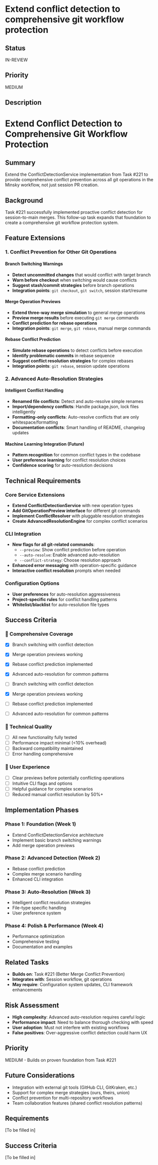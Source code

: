 # Extend conflict detection to comprehensive git workflow protection

## Status

IN-REVIEW

## Priority

MEDIUM

## Description

# Extend Conflict Detection to Comprehensive Git Workflow Protection

## Summary

Extend the ConflictDetectionService implementation from Task #221 to provide comprehensive conflict prevention across all git operations in the Minsky workflow, not just session PR creation.

## Background

Task #221 successfully implemented proactive conflict detection for session-to-main merges. This follow-up task expands that foundation to create a comprehensive git workflow protection system.

## Feature Extensions

### 1. Conflict Prevention for Other Git Operations

#### Branch Switching Warnings

- **Detect uncommitted changes** that would conflict with target branch
- **Warn before checkout** when switching would cause conflicts
- **Suggest stash/commit strategies** before branch operations
- **Integration points**: `git checkout`, `git switch`, session start/resume

#### Merge Operation Previews

- **Extend three-way merge simulation** to general merge operations
- **Preview merge results** before executing `git merge` commands
- **Conflict prediction for rebase operations**
- **Integration points**: `git merge`, `git rebase`, manual merge commands

#### Rebase Conflict Prediction

- **Simulate rebase operations** to detect conflicts before execution
- **Identify problematic commits** in rebase sequence
- **Suggest conflict resolution strategies** for complex rebases
- **Integration points**: `git rebase`, session update operations

### 2. Advanced Auto-Resolution Strategies

#### Intelligent Conflict Handling

- **Renamed file conflicts**: Detect and auto-resolve simple renames
- **Import/dependency conflicts**: Handle package.json, lock files intelligently
- **Formatting-only conflicts**: Auto-resolve conflicts that are only whitespace/formatting
- **Documentation conflicts**: Smart handling of README, changelog updates

#### Machine Learning Integration (Future)

- **Pattern recognition** for common conflict types in the codebase
- **User preference learning** for conflict resolution choices
- **Confidence scoring** for auto-resolution decisions

## Technical Requirements

### Core Service Extensions

- **Extend ConflictDetectionService** with new operation types
- **Add GitOperationPreview interface** for different git commands
- **Implement ConflictResolver** with pluggable resolution strategies
- **Create AdvancedResolutionEngine** for complex conflict scenarios

### CLI Integration

- **New flags for all git-related commands**:
  - `--preview`: Show conflict prediction before operation
  - `--auto-resolve`: Enable advanced auto-resolution
  - `--conflict-strategy`: Choose resolution approach
- **Enhanced error messaging** with operation-specific guidance
- **Interactive conflict resolution** prompts when needed

### Configuration Options

- **User preferences** for auto-resolution aggressiveness
- **Project-specific rules** for conflict handling patterns
- **Whitelist/blacklist** for auto-resolution file types

## Success Criteria

### 🎯 Comprehensive Coverage

- [x] Branch switching with conflict detection
- [x] Merge operation previews working
- [x] Rebase conflict prediction implemented
- [x] Advanced auto-resolution for common patterns

- [ ] Branch switching with conflict detection
- [x] Merge operation previews working
- [ ] Rebase conflict prediction implemented
- [ ] Advanced auto-resolution for common patterns

### 🔧 Technical Quality

- [ ] All new functionality fully tested
- [ ] Performance impact minimal (<10% overhead)
- [ ] Backward compatibility maintained
- [ ] Error handling comprehensive

### 👥 User Experience

- [ ] Clear previews before potentially conflicting operations
- [ ] Intuitive CLI flags and options
- [ ] Helpful guidance for complex scenarios
- [ ] Reduced manual conflict resolution by 50%+

## Implementation Phases

### Phase 1: Foundation (Week 1)

- Extend ConflictDetectionService architecture
- Implement basic branch switching warnings
- Add merge operation previews

### Phase 2: Advanced Detection (Week 2)

- Rebase conflict prediction
- Complex merge scenario handling
- Enhanced CLI integration

### Phase 3: Auto-Resolution (Week 3)

- Intelligent conflict resolution strategies
- File-type specific handling
- User preference system

### Phase 4: Polish & Performance (Week 4)

- Performance optimization
- Comprehensive testing
- Documentation and examples

## Related Tasks

- **Builds on**: Task #221 (Better Merge Conflict Prevention)
- **Integrates with**: Session workflow, git operations
- **May require**: Configuration system updates, CLI framework enhancements

## Risk Assessment

- **High complexity**: Advanced auto-resolution requires careful logic
- **Performance impact**: Need to balance thorough checking with speed
- **User adoption**: Must not interfere with existing workflows
- **False positives**: Over-aggressive conflict detection could harm UX

## Priority

MEDIUM - Builds on proven foundation from Task #221

## Future Considerations

- Integration with external git tools (GitHub CLI, GitKraken, etc.)
- Support for complex merge strategies (ours, theirs, union)
- Conflict prevention for multi-repository workflows
- Team collaboration features (shared conflict resolution patterns)

## Requirements

[To be filled in]

## Success Criteria

[To be filled in]
